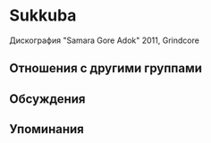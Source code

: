 # Sukkuba

Дискография
"Samara Gore Adok" 2011, Grindcore

## Отношения с другими группами


## Обсуждения


## Упоминания

